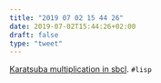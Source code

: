 ```yaml
---
title: "2019 07 02 15 44 26"
date: 2019-07-02T15:44:26+02:00
draft: false
type: "tweet"
---
```

[Karatsuba multiplication in sbcl](http://christophe.rhodes.io/notes/blog/posts/2017/karatsuba_multiplication_in_sbcl/). `#lisp`
